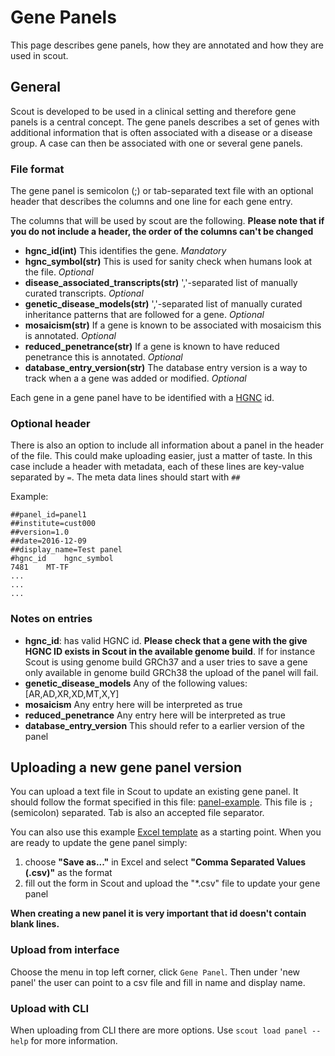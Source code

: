 # Gene Panels

This page describes gene panels, how they are annotated and how they are used in scout.

## General

Scout is developed to be used in a clinical setting and therefore gene panels is a central concept. The gene panels describes a set of genes with additional information that is often associated with a disease or a disease group.
A case can then be associated with one or several gene panels.

### File format

The gene panel is semicolon (;) or tab-separated text file with an optional header that describes the columns and one line for each gene entry.

The columns that will be used by scout are the following. **Please note that if you do not include a header, the order of the columns can't be changed**

- **hgnc_id(int)** This identifies the gene. *Mandatory*
- **hgnc_symbol(str)** This is used for sanity check when humans look at the file. *Optional*
- **disease_associated_transcripts(str)** ','-separated list of manually curated transcripts. *Optional*
- **genetic_disease_models(str)** ','-separated list of manually curated inheritance patterns that are followed for a gene. *Optional*
- **mosaicism(str)** If a gene is known to be associated with mosaicism this is annotated. *Optional*
- **reduced_penetrance(str)** If a gene is known to have reduced penetrance this is annotated. *Optional*
- **database_entry_version(str)** The database entry version is a way to track when a a gene was added or modified. *Optional*

Each gene in a gene panel have to be identified with a [HGNC](https://www.genenames.org/) id.

### Optional header

There is also an option to include all information about a panel in the header of the file. This could make uploading easier, just a matter of taste. In this case include a header with metadata, each of these lines are key-value separated by `=`. The meta data lines should start with `##`

Example:

```csv
##panel_id=panel1
##institute=cust000
##version=1.0
##date=2016-12-09
##display_name=Test panel
#hgnc_id	hgnc_symbol
7481	MT-TF
...
...
...
```

### Notes on entries

- **hgnc_id**: has valid HGNC id. **Please check that a gene with the give HGNC ID exists in Scout in the available genome build**. If for instance Scout is using genome build GRCh37 and a user tries to save a gene only available in genome build GRCh38 the upload of the panel will fail.
- **genetic_disease_models** Any of the following values: [AR,AD,XR,XD,MT,X,Y]
- **mosaicism** Any entry here will be interpreted as true
- **reduced_penetrance** Any entry here will be interpreted as true
- **database_entry_version** This should refer to a earlier version of the panel

## Uploading a new gene panel version

You can upload a text file in Scout to update an existing gene panel. It should follow the format specified in this file: [panel-example](../static/scout-3-panel-file-example.csv). This file is `;` (semicolon) separated. Tab is also an accepted file separator.

You can also use this example [Excel template](../static/scout-3-panel-file-example.xlsx) as a starting point. When you are ready to update the gene panel simply:

1. choose **"Save as..."** in Excel and select **"Comma Separated Values (.csv)"** as the format
2. fill out the form in Scout and upload the "*.csv" file to update your gene panel

**When creating a new panel it is very important that id doesn't contain blank lines.**

### Upload from interface

Choose the menu in top left corner, click `Gene Panel`. Then under 'new panel' the user can point to a csv file and fill in name and display name.

### Upload with CLI

When uploading from CLI there are more options. Use `scout load panel --help` for more information.
